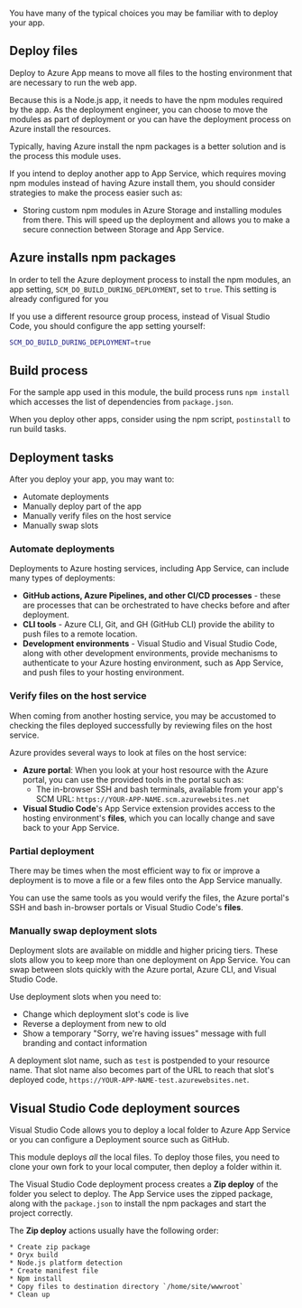 You have many of the typical choices you may be familiar with to deploy your app.

## Deploy files

Deploy to Azure App means to move all files to the hosting environment that are necessary to run the web app. 

Because this is a Node.js app, it needs to have the npm modules required by the app. As the deployment engineer, you can choose to move the modules as part of deployment or you can have the deployment process on Azure install the resources. 

Typically, having Azure install the npm packages is a better solution and is the process this module uses. 

If you intend to deploy another app to App Service, which requires moving npm modules instead of having Azure install them, you should consider strategies to make the process easier such as: 

* Storing custom npm modules in Azure Storage and installing modules from there. This will speed up the deployment and allows you to make a secure connection between Storage and App Service.

## Azure installs npm packages

In order to tell the Azure deployment process to install the npm modules, an app setting, `SCM_DO_BUILD_DURING_DEPLOYMENT`, set to `true`. This setting is already configured for you

If you use a different resource group process, instead of  Visual Studio Code, you should configure the app setting yourself:

```bash
SCM_DO_BUILD_DURING_DEPLOYMENT=true
```

## Build process

For the sample app used in this module, the build process runs `npm install` which accesses the list of dependencies from `package.json`. 

When you deploy other apps, consider using the npm script, `postinstall` to run build tasks. 

## Deployment tasks

After you deploy your app, you may want to:

* Automate deployments
* Manually deploy part of the app
* Manually verify files on the host service
* Manually swap slots

### Automate deployments

Deployments to Azure hosting services, including App Service, can include many types of deployments:

* **GitHub actions, Azure Pipelines, and other CI/CD processes** - these are processes that can be orchestrated to have checks before and after deployment.
* **CLI tools** - Azure CLI, Git, and GH (GitHub CLI) provide the ability to push files to a remote location. 
* **Development environments** - Visual Studio and Visual Studio Code, along with other development environments, provide mechanisms to authenticate to your Azure hosting environment, such as App Service, and push files to your hosting environment. 

### Verify files on the host service

When coming from another hosting service, you may be accustomed to checking the files deployed successfully by reviewing files on the host service. 

Azure provides several ways to look at files on the host service:
* **Azure portal**: When you look at your host resource with the Azure portal, you can use the provided tools in the portal such as:
    * The in-browser SSH and bash terminals, available from your app's SCM URL: `https://YOUR-APP-NAME.scm.azurewebsites.net`
* **Visual Studio Code**'s App Service extension provides access to the hosting environment's **files**, which you can locally change and save back to your App Service. 

### Partial deployment

There may be times when the most efficient way to fix or improve a deployment is to move a file or a few files onto the App Service manually.

You can use the same tools as you would verify the files, the Azure portal's SSH and bash in-browser portals or Visual Studio Code's **files**. 

### Manually swap deployment slots

Deployment slots are available on middle and higher pricing tiers. These slots allow you to keep more than one deployment on App Service. You can swap between slots quickly with the Azure portal, Azure CLI, and Visual Studio Code. 

Use deployment slots when you need to:
* Change which deployment slot's code is live
* Reverse a deployment from new to old
* Show a temporary "Sorry, we're having issues" message with full branding and contact information

A deployment slot name, such as `test` is postpended to your resource name. That slot name also becomes part of the URL to reach that slot's deployed code, `https://YOUR-APP-NAME-test.azurewebsites.net`.

## Visual Studio Code deployment sources

Visual Studio Code allows you to deploy a local folder to Azure App Service or you can configure a Deployment source such as GitHub. 

This module deploys _all_ the local files. To deploy those files, you need to clone your own fork to your local computer, then deploy a folder within it.

The Visual Studio Code deployment process creates a **Zip deploy** of the folder you select to deploy. The App Service uses the zipped package, along with the `package.json` to install the npm packages and start the project correctly. 

The **Zip deploy** actions usually have the following order:

    * Create zip package
    * Oryx build
    * Node.js platform detection
    * Create manifest file
    * Npm install
    * Copy files to destination directory `/home/site/wwwroot`
    * Clean up 
